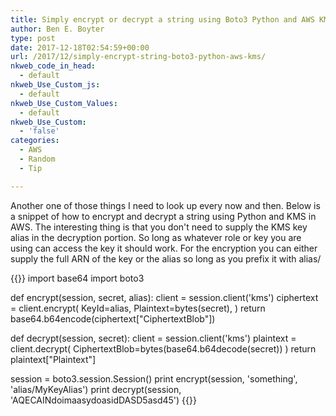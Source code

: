 ```yaml
---
title: Simply encrypt or decrypt a string using Boto3 Python and AWS KMS
author: Ben E. Boyter
type: post
date: 2017-12-18T02:54:59+00:00
url: /2017/12/simply-encrypt-string-boto3-python-aws-kms/
nkweb_code_in_head:
  - default
nkweb_Use_Custom_js:
  - default
nkweb_Use_Custom_Values:
  - default
nkweb_Use_Custom:
  - 'false'
categories:
  - AWS
  - Random
  - Tip

---
```

Another one of those things I need to look up every now and then. Below is a snippet of how to encrypt and decrypt a string using Python and KMS in AWS. The interesting thing is that you don't need to supply the KMS key alias in the decryption portion. So long as whatever role or key you are using can access the key it should work. For the encryption you can either supply the full ARN of the key or the alias so long as you prefix it with alias/

{{<highlight python>}}
import base64
import boto3


def encrypt(session, secret, alias):
    client = session.client('kms')
    ciphertext = client.encrypt(
        KeyId=alias,
        Plaintext=bytes(secret),
    )
    return base64.b64encode(ciphertext["CiphertextBlob"])


def decrypt(session, secret):
    client = session.client('kms')
    plaintext = client.decrypt(
        CiphertextBlob=bytes(base64.b64decode(secret))
    )
    return plaintext["Plaintext"]


session = boto3.session.Session()
print encrypt(session, 'something', 'alias/MyKeyAlias')
print decrypt(session, 'AQECAINdoimaasydoasidDASD5asd45')
{{</highlight>}}